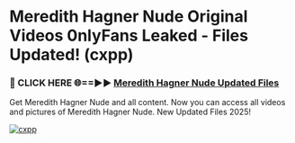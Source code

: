 # Meredith Hagner Nude Original Videos 0nlyFans Leaked - Files Updated! (cxpp)

<h3>🔴 CLICK HERE 🌐==►► <a href="https://tinyurl.com/yrmya6cz" rel="nofollow">Meredith Hagner Nude Updated Files</a></h3>

Get Meredith Hagner Nude and all content. Now you can access all videos and pictures of Meredith Hagner Nude. New Updated Files 2025!

[![cxpp](https://i.imgur.com/FMdXYCs.gif)](https://tinyurl.com/yrmya6cz)
